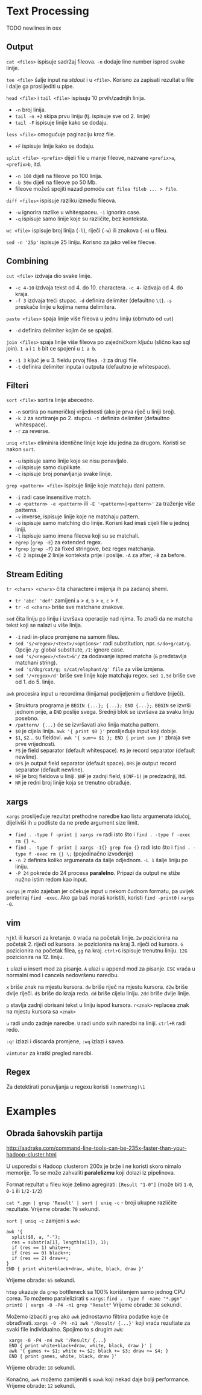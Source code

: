 # Text Processing
TODO
newlines in osx

## Output

`cat <files>` ispisuje sadržaj fileova. `-n` dodaje line number ispred svake linije.

`tee <file>` šalje input na *stdout* i u `<file>`. Korisno za zapisati rezultat u file i dalje ga proslijediti u pipe.

`head <file>` i `tail <file>` ispisuju 10 prvih/zadnjih linija.
  * `-n` broj linija.
  * `tail -n +2` skipa prvu liniju (tj. ispisuje sve od 2. linije)
  * `tail -F` ispisuje linije kako se dodaju.

`less <file>` omogućuje paginaciju kroz file.
  * `+F` ispisuje linije kako se dodaju.

`split <file> <prefix>` dijeli file u manje fileove, nazvane `<prefix>a`, `<prefix>b`, itd.
  * `-n 100` dijeli na fileove po 100 linija.
  * `-b 50m` dijeli na fileove po 50 Mb.
  * fileove možeš spojiti nazad pomoću `cat filea fileb ... > file`.

`diff <files>` ispisuje razliku između fileova.
  * `-w` ignorira razlike u whitespaceu. `-i` ignorira case.
  * `-q` ispisuje samo linije koje su različite, bez konteksta.

`wc <file>` ispisuje broj linija (`-l`), riječi (`-w`) ili znakova (`-m`) u fileu.

`sed -n '25p'` ispisuje 25 liniju. Korisno za jako velike fileove.

## Combining

`cut <file>` izdvaja dio svake linije.
  * `-c 4-10` izdvaja tekst od 4. do 10. charactera. `-c 4-` izdvaja od 4. do kraja.
  * `-f 3` izdvaja treći stupac. `-d` definira delimiter (defaultno `\t`). `-s` preskače linije u kojima nema delimitera.

`paste <files>` spaja linije više fileova u jednu liniju (obrnuto od `cut`)
  * `-d` definira delimiter kojim će se spajati.

`join <files>` spaja linije više fileova po zajedničkom ključu (slično kao sql join). `1 a` i `1 b` bit ce spojeni u `1 a b`.
  * `-1 3` ključ je u 3. fieldu prvoj filea. `-2` za drugi file.
  * `-t` definira delimiter inputa i outputa (defaultno je whitespace).

## Filteri

`sort <file>` sortira linije abecedno.
  * `-n` sortira po numeričkoj vrijednosti (ako je prva riječ u liniji broj).
  * `-k 2` za sortiranje po 2. stupcu. `-t` definira delimiter (defaultno whitespace).
  * `-r` za reverse.

`uniq <file>` eliminira identične linije koje idu jedna za drugom. Koristi se nakon `sort`.
  * `-u` ispisuje samo linije koje se nisu ponavljale.
  * `-d` ispisuje samo duplikate.
  * `-c` ispisuje broj ponavljanja svake linije.

`grep <pattern> <file>` ispisuje linije koje matchaju dani pattern.
  * `-i` radi case insensitive match.
  * `-e <pattern> -e <pattern>` ili `-E '<pattern>|<pattern>'` za traženje više patterna.
  * `-v` inverse, ispisuje linije koje ne matchaju pattern.
  * `-o` ispisuje samo matching dio linije. Korisni kad imaš cijeli file u jednoj liniji.
  * `-l` ispisuje samo imena fileova koji su se matchali.
  * `egrep` (`grep -E`) za extended regex.
  * `fgrep` (`grep -F`) za fixed stringove, bez regex matchanja.
  * `-C 2` ispisuje 2 linije konteksta prije i poslije. `-A` za after, `-B` za before.

## Stream Editing

`tr <chars> <chars>` čita charactere i mijenja ih pa zadanoj shemi.
  * `tr 'abc' 'def'` zamijeni `a` > `d`, `b` > `e`, `c` > `f`.
  * `tr -d <chars>` briše sve matchane znakove.

`sed` čita liniju po liniju i izvršava operacije nad njima. To znači da ne matcha tekst koji se nalazi u više linija.
  * `-i` radi in-place promjene na samom fileu.
  * `sed 's/<regex>/<text>/<options>'` radi substitution, npr. `s/do+g/cat/g`. Opcije `/g`: global substitute, `/I`: ignore case.
  * `sed 's/<regex>/<text>&'/` za dodavanje ispred matcha (`&` predstavlja matchani string).
  * `sed 's/dog/cat/g; s/cat/elephant/g' file` za više izmjena.
  * `sed '/<regex>/d'` briše sve linije koje matchaju regex. `sed 1,5d` briše sve od 1. do 5. linije.

`awk` procesira input u recordima (linijama) podijeljenim u fieldove (riječi).
  * Struktura programa je `BEGIN {...}; {...}; END {...};`. `BEGIN` se izvrši jednom prije, a `END` poslije svega. Srednji blok se izvršava za svaku liniju posebno.
  * `/pattern/ {...}` će se izvršavati ako linija matcha pattern.
  * `$0` je cijela linija. `awk '{ print $0 }'` proslijeđuje input koji dobije.
  * `$1`, `$2`... su fieldovi. `awk '{ sum+= $1 }; END { print sum }'` zbraja sve prve vrijednosti.
  * `FS` je field separator (default whitespace). `RS` je record separator (default newline).
  * `OFS` je output field separator (default space). `ORS` je output record separator (default newline).
  * `NF` je broj fieldova u liniji. `$NF` je zadnji field, `$(NF-1)` je predzadnji, itd.
  * `NR` je redni broj linije koja se trenutno obrađuje.

## xargs

`xargs` proslijeđuje rezultat prethodne naredbe kao listu argumenata idućoj, dijeliviši ih u podliste da ne pređe argument size limit.
  * `find . -type f -print | xargs rm` radi isto što i `find . -type f -exec rm {} +`.
  * `find . -type f -print | xargs -I{} grep foo {}` radi isto što i `find . -type f -exec rm {} \;` (pojedinačno izvođenje)
  * `-n 2` definira koliko argumenata da šalje odjednom. `-L 1` šalje liniju po liniju.
  * `-P 24` pokreće do 24 procesa **paralelno**. Pripazi da output ne stiže nužno istim redom kao input.

`xargs` je malo zajeban jer očekuje input u nekom čudnom formatu, pa uvijek preferiraj `find -exec`. Ako ga baš moraš koristiti,
koristi `find -print0` i `xargs -0`.

## vim

`hjkl` ili kursori za kretanje.
`0` vraća na početak linije.
`2w` pozicionira na početak 2. riječi od kursora.
`3e` pozicionira na kraj 3. riječi od kursora.
`G` pozicionira na početak filea, `gg` na kraj.
`ctrl+G` ispisuje trenutnu liniju. `12G` pozicionira na 12. liniju.

`i` ulazi u insert mod za pisanje.
`A` ulazi u append mod za pisanje.
`ESC` vraća u normalni mod i cancela nedovršenu naredbu.

`x` briše znak na mjestu kursora.
`dw` briše riječ na mjestu kursora. `d2w` briše dvije riječi.
`d$` briše do kraja reda.
`dd` briše cijelu liniju. `2dd` briše dvije linije.

`p` stavlja zadnji obrisani tekst u liniju ispod kursora.
`r<znak>` replacea znak na mjestu kursora sa `<znak>`

`u` radi undo zadnje naredbe. `U` radi undo svih naredbi na liniji.
`ctrl+R` radi redo.

`:q!` izlazi i discarda promjene, `:wq` izlazi i savea.

`vimtutor` za kratki pregled naredbi.

## Regex

Za detektirati ponavljanja u regexu koristi `(something)\1`

# Examples

## Obrada šahovskih partija

http://aadrake.com/command-line-tools-can-be-235x-faster-than-your-hadoop-cluster.html

U usporedbi s Hadoop clusterom 200x je brže i ne koristi skoro nimalo memorije. To se može zahvaliti **paralelizmu** koji dolazi iz pipelinova.

Format rezultat u fileu koje želimo agregirati: `[Result "1-0"]` (može biti `1-0`, `0-1` ili `1/2-1/2`)

`cat *.pgn | grep 'Result' | sort | uniq -c` - broji ukupne različite rezultate.
Vrijeme obrade: `70` sekundi.

`sort | uniq -c` zamjeni s `awk`:
```
awk '{
  split($0, a, "-");
  res = substr(a[1], length(a[1]), 1);
  if (res == 1) white++;
  if (res == 0) black++;
  if (res == 2) draw++;
}
END { print white+black+draw, white, black, draw }'
```
Vrijeme obrade: `65` sekundi.

`htop` ukazuje da `grep` bottleneck sa 100% korištenjem samo jednog CPU corea. To možemo paralelizirati s `xargs`:
`find . -type f -name "*.pgn" -print0 | xargs -0 -P4 -n1 grep "Result"`
Vrijeme obrade: `38` sekundi.

Možemo izbaciti `grep` ako `awk` jednostavno filtrira podatke koje će obrađivati.
`xargs -0 -P4 -n1 awk '/Result/ {...}'` koji vraća rezultate za svaki file individualno. Spojimo to s drugim `awk`:
```
 xargs -0 -P4 -n4 awk '/Result/ {...}
 END { print white+black+draw, white, black, draw }' |
 awk '{ games += $1; white += $2; black += $3; draw += $4; }
 END { print games, white, black, draw }'
```
Vrijeme obrade: `18` sekundi.

Konačno, `awk` možemo zamijeniti s `mawk` koji nekad daje bolji performance.
Vrijeme obrade: `12` sekundi.

